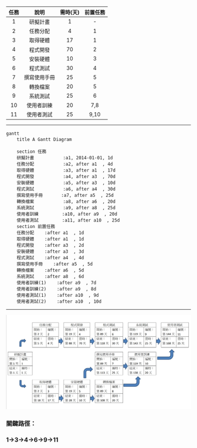 | 任務          | 說明             | 需時(天)    | 前置任務     |
| :-----------: | :---------------:| :----------: | :----------: |
| 1            | 研擬計畫     | 1 | - |
| 2            | 任務分配     | 4    | 1 |
| 3            | 取得硬體     | 17    | 1 |
| 4            | 程式開發     | 70    | 2 |
| 5            | 安裝硬體     | 10    | 3 |
| 6            | 程式測試     | 30    | 4 |
| 7            | 撰寫使用手冊 | 25    | 5 |
| 8            | 轉換檔案     | 20    | 5 |
| 9            | 系統測試     | 25    | 6 |
| 10           | 使用者訓練   | 20    | 7,8 |
| 11           | 使用者測試   | 25    | 9,10 |
***
```mermaid
gantt
    title A Gantt Diagram

    section 任務
    研擬計畫           :a1, 2014-01-01, 1d
    任務分配           :a2, after a1  , 4d
    取得硬體           :a3, after a1  , 17d
    程式開發           :a4, after a3  , 70d
    安裝硬體           :a5, after a3  , 10d
    程式測試           :a6, after a4  , 30d
    撰寫使用手冊       :a7, after a5  , 25d
    轉換檔案           :a8, after a6  , 20d
    系統測試           :a9, after a8  , 25d
    使用者訓練         :a10, after a9  , 20d
    使用者測試         :a11, after a10  , 25d
    section 前置任務
    任務分配    :after a1  , 1d
    取得硬體    :after a1  , 1d
    程式開發    :after a3  , 2d
    安裝硬體    :after a3  , 3d
    程式測試    :after a4  , 4d
    撰寫使用手冊    :after a5  , 5d
    轉換檔案    :after a6  , 5d
    系統測試    :after a8  , 6d
    使用者訓練(1)    :after a9  , 7d
    使用者訓練(2)    :after a9  , 8d
    使用者測試(1)    :after a10  , 9d
    使用者測試(2)    :after a10  , 10d
```
***
![PERT](PERT.jpg)
### 關鍵路徑：
### 1->3->4->6->9->11

